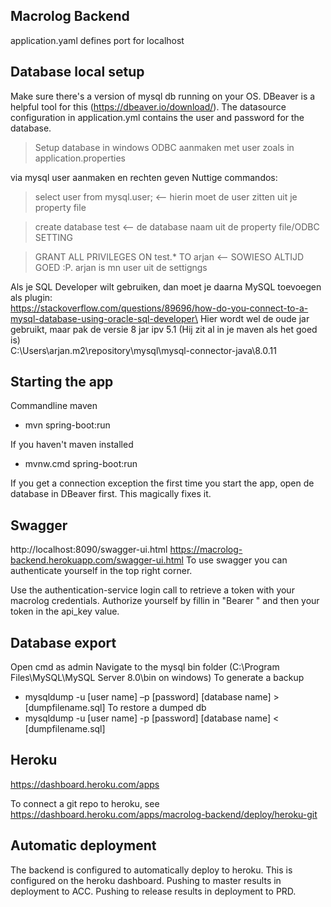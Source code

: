## Macrolog Backend

application.yaml defines port for localhost

## Database local setup
Make sure there's a version of mysql db running on your OS. 
DBeaver is a helpful tool for this (https://dbeaver.io/download/).
The datasource configuration in application.yml contains the user and password for the database.

> Setup database
 in windows ODBC aanmaken met user zoals in application.properties
 
 via mysql user aanmaken en rechten geven
 Nuttige commandos:
 > select user from mysql.user; <-- hierin moet de user zitten uit je property file

 > create database test <-- de database naam uit de property file/ODBC SETTING
 
 > GRANT ALL PRIVILEGES ON test.* TO arjan <-- SOWIESO ALTIJD GOED :P. arjan is mn user uit de settigngs
 
 
 Als je SQL Developer wilt gebruiken, dan moet je daarna MySQL toevoegen als plugin:\
 https://stackoverflow.com/questions/89696/how-do-you-connect-to-a-mysql-database-using-oracle-sql-developer\
Hier wordt wel de oude jar gebruikt, maar pak de versie 8 jar ipv 5.1 (Hij zit al in je maven als het goed is)\
C:\Users\arjan\.m2\repository\mysql\mysql-connector-java\8.0.11


## Starting the app
Commandline maven
- mvn spring-boot:run

If you haven't maven installed
- mvnw.cmd spring-boot:run

If you get a connection exception the first time you start the app, open de database in DBeaver first.
This magically fixes it.


## Swagger
http://localhost:8090/swagger-ui.html
https://macrolog-backend.herokuapp.com/swagger-ui.html
To use swagger you can authenticate yourself in the top right corner.

Use the authentication-service login call to retrieve a token with your macrolog credentials.
Authorize yourself by fillin in "Bearer " and then your token in the api_key value. 


## Database export
Open cmd as admin
Navigate to the mysql bin folder (C:\Program Files\MySQL\MySQL Server 8.0\bin on windows)
To generate a backup
- mysqldump -u [user name] –p [password] [database name] > [dumpfilename.sql]
To restore a dumped db
- mysqldump -u [user name] -p [password] [database name] < [dumpfilename.sql]


## Heroku
https://dashboard.heroku.com/apps

To connect a git repo to heroku, 
see https://dashboard.heroku.com/apps/macrolog-backend/deploy/heroku-git 


## Automatic deployment
The backend is configured to automatically deploy to heroku. 
This is configured on the heroku dashboard. 
Pushing to master results in deployment to ACC.
Pushing to release results in deployment to PRD.




